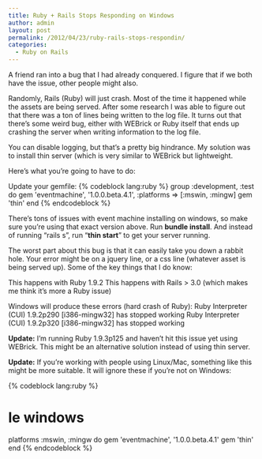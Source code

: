 ```yaml
---
title: Ruby + Rails Stops Responding on Windows
author: admin
layout: post
permalink: /2012/04/23/ruby-rails-stops-respondin/
categories:
  - Ruby on Rails
---
```



A friend ran into a bug that I had already conquered. I figure that if we both have the issue, other people might also.

Randomly, Rails (Ruby) will just crash. Most of the time it happened while the assets are being served. After some research I was able to figure out that there was a ton of lines being written to the log file. It turns out that there’s some weird bug, either with WEBrick or Ruby itself that ends up crashing the server when writing information to the log file.

You can disable logging, but that’s a pretty big hindrance. My solution was to install thin server (which is very similar to WEBrick but lightweight.

Here’s what you’re going to have to do:

Update your gemfile:
{% codeblock lang:ruby %}
group :development, :test do
  gem 'eventmachine', '1.0.0.beta.4.1', :platforms => [:mswin, :mingw]
  gem 'thin'
end
{% endcodeblock %}

There’s tons of issues with event machine installing on windows, so make sure you’re using that exact version above. Run **bundle install**. And instead of running “rails s”, run “**thin start**” to get your server running.

The worst part about this bug is that it can easily take you down a rabbit hole. Your error might be on a jquery line, or a css line (whatever asset is being served up). Some of the key things that I do know:

This happens with Ruby 1.9.2
This happens with Rails > 3.0 (which makes me think it’s more a Ruby issue)

Windows will produce these errors (hard crash of Ruby):
Ruby Interpreter (CUI) 1.9.2p290 [i386-mingw32] has stopped working
Ruby Interpreter (CUI) 1.9.2p320 [i386-mingw32] has stopped working

**Update:** I’m running Ruby 1.9.3p125 and haven’t hit this issue yet using WEBrick. This might be an alternative solution instead of using thin server.

**Update:** If you’re working with people using Linux/Mac, something like this might be more suitable. It will ignore these if you’re not on Windows:

{% codeblock lang:ruby %}
# le windows
platforms :mswin, :mingw do
  gem 'eventmachine', '1.0.0.beta.4.1'
  gem 'thin'
end
{% endcodeblock %}
